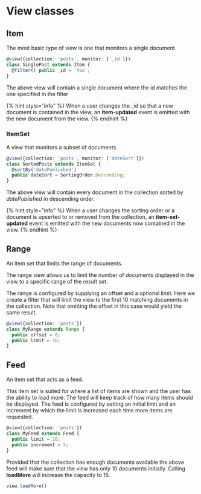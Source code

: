 # View classes

## Item

The most basic type of view is one that monitors a single document.

```typescript
@view({collection: 'posts', monitor: ['_id']})
class SinglePost extends Item {
  @filter() public _id = 'foo';
}
```

The above view will contain a single document where the id matches the one specified in the filter

{% hint style="info" %}
When a user changes the \_id so that a new document is contained in the view, an **item-updated** event is emitted with the new document from the view.
{% endhint %}

### ItemSet

A view that monitors a subset of documents.

```typescript
@view({collection: 'posts', monitor: ['dateSort']})
class SortedPosts extends ItemSet {
  @sortBy('datePublished')
  public dateSort = SortingOrder.Descending;
}
```

The above view will contain every document in the collection sorted by _datePublished_ in descending order.

{% hint style="info" %}
When a user changes the sorting order or a document is upserted to or removed from the collection, an **item-set-updated** event is emitted with the new documents now contained in the view.
{% endhint %}

## Range

An item set that limits the range of documents.

The range view allows us to limit the number of documents displayed in the view to a specific range of the result set.

The range is configured by supplying an offset and a optional limit. Here we create a filter that will limit the view to the first 10 matching documents in the collection. Note that omitting the offset in this case would yield the same result.

```typescript
@view({collection: 'posts'})
class MyRange extends Range {
  public offset = 0;
  public limit = 10;
}
```

## Feed

An item set that acts as a feed.

This item set is suited for where a list of items are shown and the user has the ability to load more. The feed will keep track of how many items should be displayed. The feed is configured by setting an initial limit and an increment by which the limit is increased each time more items are requested.

```typescript
@view({collection: 'posts'})
class MyFeed extends Feed {
  public limit = 10;
  public increment = 5;
}
```

Provided that the collection has enough documents available the above feed will make sure that the view has only 10 documents initially. Calling **loadMore** will increase the capacity to 15.

```typescript
view.loadMore()
```

